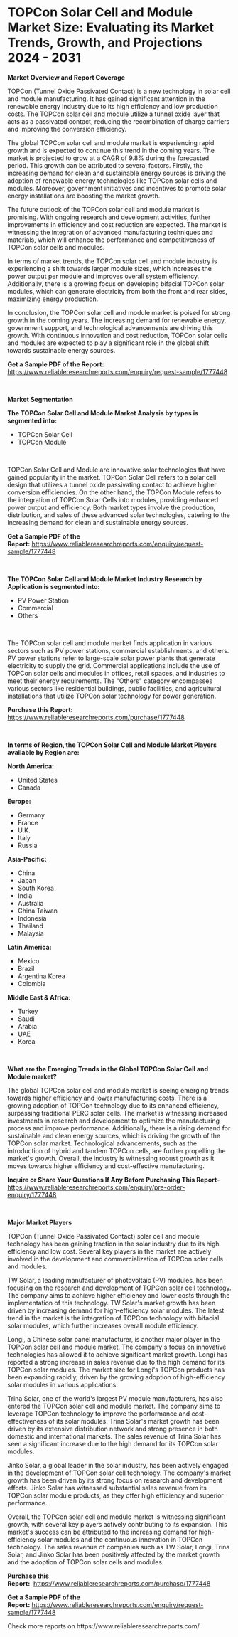 <p><h1>TOPCon Solar Cell and Module Market Size: Evaluating its Market Trends, Growth, and Projections 2024 - 2031</h1></p><p><strong>Market Overview and Report Coverage</strong></p>
<p><p>TOPCon (Tunnel Oxide Passivated Contact) is a new technology in solar cell and module manufacturing. It has gained significant attention in the renewable energy industry due to its high efficiency and low production costs. The TOPCon solar cell and module utilize a tunnel oxide layer that acts as a passivated contact, reducing the recombination of charge carriers and improving the conversion efficiency.</p><p>The global TOPCon solar cell and module market is experiencing rapid growth and is expected to continue this trend in the coming years. The market is projected to grow at a CAGR of 9.8% during the forecasted period. This growth can be attributed to several factors. Firstly, the increasing demand for clean and sustainable energy sources is driving the adoption of renewable energy technologies like TOPCon solar cells and modules. Moreover, government initiatives and incentives to promote solar energy installations are boosting the market growth.</p><p>The future outlook of the TOPCon solar cell and module market is promising. With ongoing research and development activities, further improvements in efficiency and cost reduction are expected. The market is witnessing the integration of advanced manufacturing techniques and materials, which will enhance the performance and competitiveness of TOPCon solar cells and modules.</p><p>In terms of market trends, the TOPCon solar cell and module industry is experiencing a shift towards larger module sizes, which increases the power output per module and improves overall system efficiency. Additionally, there is a growing focus on developing bifacial TOPCon solar modules, which can generate electricity from both the front and rear sides, maximizing energy production.</p><p>In conclusion, the TOPCon solar cell and module market is poised for strong growth in the coming years. The increasing demand for renewable energy, government support, and technological advancements are driving this growth. With continuous innovation and cost reduction, TOPCon solar cells and modules are expected to play a significant role in the global shift towards sustainable energy sources.</p></p>
<p><strong>Get a Sample PDF of the Report:</strong> <a href="https://www.reliableresearchreports.com/enquiry/request-sample/1777448">https://www.reliableresearchreports.com/enquiry/request-sample/1777448</a></p>
<p>&nbsp;</p>
<p><strong>Market Segmentation</strong></p>
<p><strong>The TOPCon Solar Cell and Module Market Analysis by types is segmented into:</strong></p>
<p><ul><li>TOPCon Solar Cell</li><li>TOPCon Module</li></ul></p>
<p>&nbsp;</p>
<p><p>TOPCon Solar Cell and Module are innovative solar technologies that have gained popularity in the market. TOPCon Solar Cell refers to a solar cell design that utilizes a tunnel oxide passivating contact to achieve higher conversion efficiencies. On the other hand, the TOPCon Module refers to the integration of TOPCon Solar Cells into modules, providing enhanced power output and efficiency. Both market types involve the production, distribution, and sales of these advanced solar technologies, catering to the increasing demand for clean and sustainable energy sources.</p></p>
<p><strong>Get a Sample PDF of the Report:</strong>&nbsp;<a href="https://www.reliableresearchreports.com/enquiry/request-sample/1777448">https://www.reliableresearchreports.com/enquiry/request-sample/1777448</a></p>
<p>&nbsp;</p>
<p><strong>The TOPCon Solar Cell and Module Market Industry Research by Application is segmented into:</strong></p>
<p><ul><li>PV Power Station</li><li>Commercial</li><li>Others</li></ul></p>
<p>&nbsp;</p>
<p><p>The TOPCon solar cell and module market finds application in various sectors such as PV power stations, commercial establishments, and others. PV power stations refer to large-scale solar power plants that generate electricity to supply the grid. Commercial applications include the use of TOPCon solar cells and modules in offices, retail spaces, and industries to meet their energy requirements. The "Others" category encompasses various sectors like residential buildings, public facilities, and agricultural installations that utilize TOPCon solar technology for power generation.</p></p>
<p><strong>Purchase this Report:</strong>&nbsp; <a href="https://www.reliableresearchreports.com/purchase/1777448">https://www.reliableresearchreports.com/purchase/1777448</a></p>
<p>&nbsp;</p>
<p><strong>In terms of Region, the TOPCon Solar Cell and Module Market Players available by Region are:</strong></p>
<p>
    <p> <strong> North America: </strong>
        <ul>
            <li>United States</li>
            <li>Canada</li>
        </ul>
        </p> 
    <p> <strong> Europe: </strong>
        <ul>
            <li>Germany</li>
            <li>France</li>
            <li>U.K.</li>
            <li>Italy</li>
            <li>Russia</li>
        </ul>
        </p> 
    <p> <strong> Asia-Pacific: </strong>
        <ul>
            <li>China</li>
            <li>Japan</li>
            <li>South Korea</li>
            <li>India</li>
            <li>Australia</li>
            <li>China Taiwan</li>
            <li>Indonesia</li>
            <li>Thailand</li>
            <li>Malaysia</li>
        </ul>
        </p> 
    <p> <strong> Latin America: </strong>
        <ul>
            <li>Mexico</li>
            <li>Brazil</li>
            <li>Argentina Korea</li>
            <li>Colombia</li>
        </ul>
        </p> 
    <p> <strong> Middle East & Africa: </strong>
        <ul>
            <li>Turkey</li>
            <li>Saudi</li>
            <li>Arabia</li>
            <li>UAE</li>
            <li>Korea</li>
        </ul>
    </p>
    </p>
<p>&nbsp;</p>
<p><strong>What are the Emerging Trends in the Global TOPCon Solar Cell and Module market?</strong></p>
<p><p>The global TOPCon solar cell and module market is seeing emerging trends towards higher efficiency and lower manufacturing costs. There is a growing adoption of TOPCon technology due to its enhanced efficiency, surpassing traditional PERC solar cells. The market is witnessing increased investments in research and development to optimize the manufacturing process and improve performance. Additionally, there is a rising demand for sustainable and clean energy sources, which is driving the growth of the TOPCon solar market. Technological advancements, such as the introduction of hybrid and tandem TOPCon cells, are further propelling the market's growth. Overall, the industry is witnessing robust growth as it moves towards higher efficiency and cost-effective manufacturing.</p></p>
<p><strong>Inquire or Share Your Questions If Any Before Purchasing This Report</strong>- <a href="https://www.reliableresearchreports.com/enquiry/pre-order-enquiry/1777448">https://www.reliableresearchreports.com/enquiry/pre-order-enquiry/1777448</a></p>
<p>&nbsp;</p>
<p><strong>Major Market Players</strong></p>
<p><p>TOPCon (Tunnel Oxide Passivated Contact) solar cell and module technology has been gaining traction in the solar industry due to its high efficiency and low cost. Several key players in the market are actively involved in the development and commercialization of TOPCon solar cells and modules.</p><p>TW Solar, a leading manufacturer of photovoltaic (PV) modules, has been focusing on the research and development of TOPCon solar cell technology. The company aims to achieve higher efficiency and lower costs through the implementation of this technology. TW Solar's market growth has been driven by increasing demand for high-efficiency solar modules. The latest trend in the market is the integration of TOPCon technology with bifacial solar modules, which further increases overall module efficiency.</p><p>Longi, a Chinese solar panel manufacturer, is another major player in the TOPCon solar cell and module market. The company's focus on innovative technologies has allowed it to achieve significant market growth. Longi has reported a strong increase in sales revenue due to the high demand for its TOPCon solar modules. The market size for Longi's TOPCon products has been expanding rapidly, driven by the growing adoption of high-efficiency solar modules in various applications.</p><p>Trina Solar, one of the world's largest PV module manufacturers, has also entered the TOPCon solar cell and module market. The company aims to leverage TOPCon technology to improve the performance and cost-effectiveness of its solar modules. Trina Solar's market growth has been driven by its extensive distribution network and strong presence in both domestic and international markets. The sales revenue of Trina Solar has seen a significant increase due to the high demand for its TOPCon solar modules.</p><p>Jinko Solar, a global leader in the solar industry, has been actively engaged in the development of TOPCon solar cell technology. The company's market growth has been driven by its strong focus on research and development efforts. Jinko Solar has witnessed substantial sales revenue from its TOPCon solar module products, as they offer high efficiency and superior performance.</p><p>Overall, the TOPCon solar cell and module market is witnessing significant growth, with several key players actively contributing to its expansion. This market's success can be attributed to the increasing demand for high-efficiency solar modules and the continuous innovation in TOPCon technology. The sales revenue of companies such as TW Solar, Longi, Trina Solar, and Jinko Solar has been positively affected by the market growth and the adoption of TOPCon solar cells and modules.</p></p>
<p><strong>Purchase this Report:</strong>&nbsp;&nbsp;<a href="https://www.reliableresearchreports.com/purchase/1777448">https://www.reliableresearchreports.com/purchase/1777448</a></p>
<p></p>
<p><strong>Get a Sample PDF of the Report:</strong>&nbsp;<a href="https://www.reliableresearchreports.com/enquiry/request-sample/1777448">https://www.reliableresearchreports.com/enquiry/request-sample/1777448</a></p>
<p>Check more reports on https://www.reliableresearchreports.com/</p>